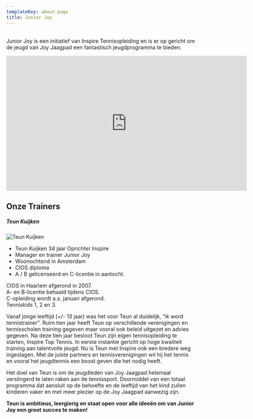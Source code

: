```yaml
---
templateKey: about-page
title: Junior Joy
---
```

<br>Junior Joy is een initiatief van Inspire Tennisopleiding en is er op gericht om de jeugd van Joy Jaagpad een fantastisch jeugdprogramma te bieden. 

<iframe src="https://player.vimeo.com/video/381180333" width="640" height="360" frameborder="0" allow="autoplay; fullscreen" allowfullscreen></iframe>

## Onze Trainers

##### Teun Kuijken

![](/img/img_2703.jpg "Teun Kuijken ")

* Teun Kuijken 34 jaar  Oprichter Inspire
* Manager en trainer Junior Joy 
* Woonochtend in Amsterdam
* CIOS diploma 
* A / B gelicenseerd en C-licentie in aantocht.

CIOS in Haarlem afgerond in 2007. <br>A- en B-licentie behaald tijdens CIOS.<br>C-opleiding wordt a.s. januari afgerond. <br> Tenniskids 1, 2 en 3.

Vanaf jonge leeftijd (+/- 13 jaar) was het voor Teun al duidelijk, “ik word tennistrainer". Ruim tien jaar heeft Teun op verschillende verenigingen en tennisscholen training gegeven maar vooral ook beleid uitgezet en advies gegeven. Na deze tien jaar besloot Teun zijn eigen tennisopleiding te starten, Inspire Top Tennis. In eerste instantie gericht op hoge kwaliteit training aan talentvolle jeugd. Nu is Teun met Inspire ook een bredere weg ingeslagen. Met de juiste partners en tennisverenigingen wil hij het tennis en vooral het jeugdtennis een boost geven die het nodig heeft.  

Het doel van Teun is om de jeugdleden van Joy Jaagpad helemaal verslingerd te laten raken aan de tennissport.  Doormiddel van een totaal programma dat aansluit op de behoefte en de leeftijd van het kind zullen kinderen vaker en met meer plezier op de Joy Jaagpad aanwezig zijn. 

**Teun is ambitieus, leergierig en staat open voor alle ideeën om van Junior Joy een groot succes te maken!**
